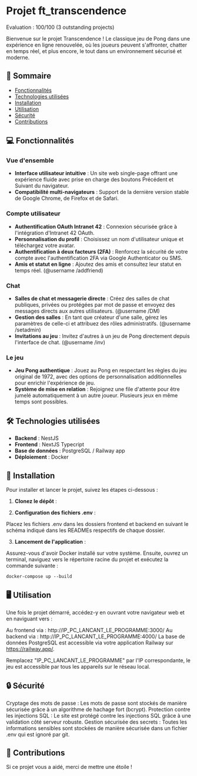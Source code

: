 # Projet ft_transcendence

Evaluation : 100/100 (3 outstanding projects)

Bienvenue sur le projet Transcendence ! Le classique jeu de Pong dans une expérience en ligne renouvelée, où les joueurs peuvent s'affronter, chatter en temps réel, et plus encore, le tout dans un environnement sécurisé et moderne.

## 📖 Sommaire

- [Fonctionnalités](##fonctionnalités)
- [Technologies utilisées](#technologies-utilisées)
- [Installation](#installation)
- [Utilisation](#utilisation)
- [Sécurité](#sécurité)
- [Contributions](#contributions)

## 💻 Fonctionnalités

### **Vue d'ensemble**
- **Interface utilisateur intuitive** : Un site web single-page offrant une expérience fluide avec prise en charge des boutons Précédent et Suivant du navigateur.
- **Compatibilité multi-navigateurs** : Support de la dernière version stable de Google Chrome, de Firefox et de Safari.

### **Compte utilisateur**
- **Authentification OAuth Intranet 42** : Connexion sécurisée grâce à l'intégration d'Intranet 42 OAuth.
- **Personnalisation du profil** : Choisissez un nom d'utilisateur unique et téléchargez votre avatar.
- **Authentification à deux facteurs (2FA)** : Renforcez la sécurité de votre compte avec l'authentification 2FA via Google Authenticator ou SMS.
- **Amis et statut en ligne** : Ajoutez des amis et consultez leur statut en temps réel. (@username /addfriend)

### **Chat**
- **Salles de chat et messagerie directe** : Créez des salles de chat publiques, privées ou protégées par mot de passe et envoyez des messages directs aux autres utilisateurs.  (@username /DM)
- **Gestion des salles** : En tant que créateur d'une salle, gérez les paramètres de celle-ci et attribuez des rôles administratifs. (@username /setadmin)
- **Invitations au jeu** : Invitez d'autres à un jeu de Pong directement depuis l'interface de chat. (@username /inv)

### **Le jeu**
- **Jeu Pong authentique** : Jouez au Pong en respectant les règles du jeu original de 1972, avec des options de personnalisation additionnelles pour enrichir l'expérience de jeu.
- **Système de mise en relation** : Rejoignez une file d'attente pour être jumelé automatiquement à un autre joueur. Plusieurs jeux en même temps sont possibles.

## 🛠 Technologies utilisées

- **Backend** : NestJS
- **Frontend** : NextJS Typecript
- **Base de données** : PostgreSQL / Railway app
- **Déploiement** : Docker

## 🚀 Installation

Pour installer et lancer le projet, suivez les étapes ci-dessous :

1. **Clonez le dépôt** :

2. **Configuration des fichiers .env** :

Placez les fichiers .env dans les dossiers frontend et backend en suivant le schéma indiqué dans les READMEs respectifs de chaque dossier.

3. **Lancement de l'application** :

Assurez-vous d'avoir Docker installé sur votre système. Ensuite, ouvrez un terminal, naviguez vers le répertoire racine du projet et exécutez la commande suivante :

```
docker-compose up --build
```

## 🖥 Utilisation
Une fois le projet démarré, accédez-y en ouvrant votre navigateur web et en naviguant vers :

Au frontend via : http://IP_PC_LANCANT_LE_PROGRAMME:3000/
Au backend via : http://IP_PC_LANCANT_LE_PROGRAMME:4000/
La base de données PostgreSQL est accessible via votre application Railway sur https://railway.app/.

Remplacez "IP_PC_LANCANT_LE_PROGRAMME" par l'IP correspondante, le jeu est accessible par tous les appareils sur le réseau local.

## 🔒 Sécurité
Cryptage des mots de passe : Les mots de passe sont stockés de manière sécurisée grâce à un algorithme de hachage fort (bcrypt).
Protection contre les injections SQL : Le site est protégé contre les injections SQL grâce à une validation côté serveur robuste.
Gestion sécurisée des secrets : Toutes les informations sensibles sont stockées de manière sécurisée dans un fichier .env qui est ignoré par git.

## 🤝 Contributions
Si ce projet vous a aidé, merci de mettre une étoile !

